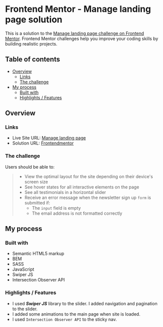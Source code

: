 # Frontend Mentor - Manage landing page solution

This is a solution to the [Manage landing page challenge on Frontend Mentor](https://www.frontendmentor.io/challenges/manage-landing-page-SLXqC6P5). Frontend Mentor challenges help you improve your coding skills by building realistic projects. 


## Table of contents

- [Overview](#overview)
  - [Links](#links)
  - [The challenge](#the-challenge)
- [My process](#my-process)
  - [Built with](#built-with)
  - [Highlights / Features](#Highlights-/-Features)



## Overview

### Links
- Live Site URL: [Manage landing page](https://manage-landing-page-yv.netlify.app/)
- Solution URL: [Frontendmentor](https://www.frontendmentor.io/solutions/manage-landing-page-using-js-vanilla-sass-bem-and-swiper-js-lQktshfNj)

### The challenge

Users should be able to:

>- View the optimal layout for the site depending on their device's screen size
>- See hover states for all interactive elements on the page
>- See all testimonials in a horizontal slider
>- Receive an error message when the newsletter sign up `form` is submitted if:
  >	  - The `input` field is empty
  >	  - The email address is not formatted correctly

## My process

### Built with

- Semantic HTML5 markup
- BEM
- SASS
- JavaScript
- Swiper JS
- Intersection Observer API


### Highlights / Features
- I used ***Swiper JS*** library to the slider. I added navigation and pagination to the slider. 
- I added some animations to the main page when site is loaded.
- I used `Intersection Observer API`  to the sticky nav.

